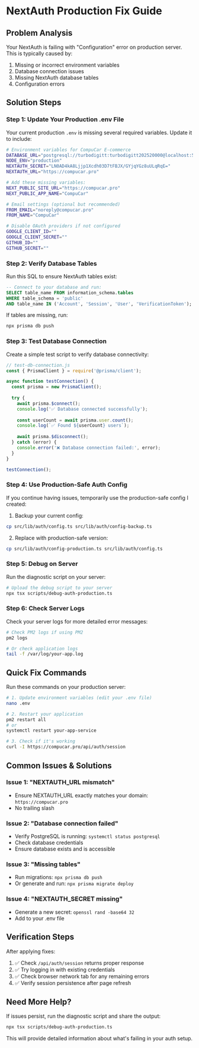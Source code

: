 # NextAuth Production Fix Guide

## Problem Analysis
Your NextAuth is failing with "Configuration" error on production server. This is typically caused by:

1. Missing or incorrect environment variables
2. Database connection issues
3. Missing NextAuth database tables
4. Configuration errors

## Solution Steps

### Step 1: Update Your Production .env File
Your current production `.env` is missing several required variables. Update it to include:

```bash
# Environment variables for CompuCar E-commerce
DATABASE_URL="postgresql://turbodigitt:turbodigitt202520000@localhost:5432/tuning?schema=public"
NODE_ENV="production"
NEXTAUTH_SECRET="LN0AD4kA8Ljjp1Xcdh03D7tFBJX/GYjqYGz8uULqRqE="
NEXTAUTH_URL="https://compucar.pro"

# Add these missing variables:
NEXT_PUBLIC_SITE_URL="https://compucar.pro"
NEXT_PUBLIC_APP_NAME="CompuCar"

# Email settings (optional but recommended)
FROM_EMAIL="noreply@compucar.pro"
FROM_NAME="CompuCar"

# Disable OAuth providers if not configured
GOOGLE_CLIENT_ID=""
GOOGLE_CLIENT_SECRET=""
GITHUB_ID=""
GITHUB_SECRET=""
```

### Step 2: Verify Database Tables
Run this SQL to ensure NextAuth tables exist:

```sql
-- Connect to your database and run:
SELECT table_name FROM information_schema.tables 
WHERE table_schema = 'public' 
AND table_name IN ('Account', 'Session', 'User', 'VerificationToken');
```

If tables are missing, run:
```bash
npx prisma db push
```

### Step 3: Test Database Connection
Create a simple test script to verify database connectivity:

```javascript
// test-db-connection.js
const { PrismaClient } = require('@prisma/client');

async function testConnection() {
  const prisma = new PrismaClient();
  
  try {
    await prisma.$connect();
    console.log('✅ Database connected successfully');
    
    const userCount = await prisma.user.count();
    console.log(`✅ Found ${userCount} users`);
    
    await prisma.$disconnect();
  } catch (error) {
    console.error('❌ Database connection failed:', error);
  }
}

testConnection();
```

### Step 4: Use Production-Safe Auth Config
If you continue having issues, temporarily use the production-safe config I created:

1. Backup your current config:
```bash
cp src/lib/auth/config.ts src/lib/auth/config-backup.ts
```

2. Replace with production-safe version:
```bash
cp src/lib/auth/config-production.ts src/lib/auth/config.ts
```

### Step 5: Debug on Server
Run the diagnostic script on your server:

```bash
# Upload the debug script to your server
npx tsx scripts/debug-auth-production.ts
```

### Step 6: Check Server Logs
Check your server logs for more detailed error messages:

```bash
# Check PM2 logs if using PM2
pm2 logs

# Or check application logs
tail -f /var/log/your-app.log
```

## Quick Fix Commands

Run these commands on your production server:

```bash
# 1. Update environment variables (edit your .env file)
nano .env

# 2. Restart your application
pm2 restart all
# or
systemctl restart your-app-service

# 3. Check if it's working
curl -I https://compucar.pro/api/auth/session
```

## Common Issues & Solutions

### Issue 1: "NEXTAUTH_URL mismatch"
- Ensure NEXTAUTH_URL exactly matches your domain: `https://compucar.pro`
- No trailing slash

### Issue 2: "Database connection failed"
- Verify PostgreSQL is running: `systemctl status postgresql`
- Check database credentials
- Ensure database exists and is accessible

### Issue 3: "Missing tables"
- Run migrations: `npx prisma db push`
- Or generate and run: `npx prisma migrate deploy`

### Issue 4: "NEXTAUTH_SECRET missing"
- Generate a new secret: `openssl rand -base64 32`
- Add to your .env file

## Verification Steps

After applying fixes:

1. ✅ Check `/api/auth/session` returns proper response
2. ✅ Try logging in with existing credentials
3. ✅ Check browser network tab for any remaining errors
4. ✅ Verify session persistence after page refresh

## Need More Help?

If issues persist, run the diagnostic script and share the output:

```bash
npx tsx scripts/debug-auth-production.ts
```

This will provide detailed information about what's failing in your auth setup.
